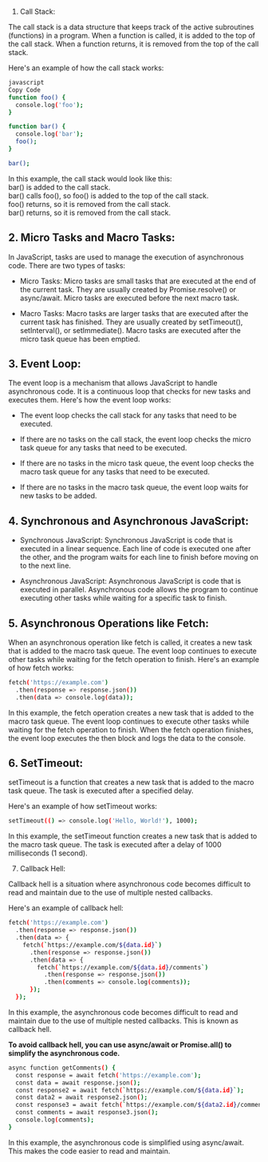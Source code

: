 1. Call Stack:


The call stack is a data structure that keeps track of the active subroutines (functions) in a program. When a function is called, it is added to the top of the call stack. When a function returns, it is removed from the top of the call stack.


Here's an example of how the call stack works:

```bash
javascript
Copy Code
function foo() {
  console.log('foo');
}

function bar() {
  console.log('bar');
  foo();
}

bar();
```
In this example, the call stack would look like this:<br>
bar() is added to the call stack.<br>
bar() calls foo(), so foo() is added to the top of the call stack.<br>
foo() returns, so it is removed from the call stack.<br>
bar() returns, so it is removed from the call stack.<br>


## 2. Micro Tasks and Macro Tasks:
In JavaScript, tasks are used to manage the execution of asynchronous code. There are two types of tasks:
- Micro Tasks: Micro tasks are small tasks that are executed at the end of the current task. They are usually created by Promise.resolve() or async/await. Micro tasks are executed before the next macro task.

- Macro Tasks: Macro tasks are larger tasks that are executed after the current task has finished. They are usually created by setTimeout(), setInterval(), or setImmediate(). Macro tasks are executed after the micro task queue has been emptied.


## 3. Event Loop:
The event loop is a mechanism that allows JavaScript to handle asynchronous code. It is a continuous loop that checks for new tasks and executes them.
Here's how the event loop works:
- The event loop checks the call stack for any tasks that need to be executed.

- If there are no tasks on the call stack, the event loop checks the micro task queue for any tasks that need to be executed.

- If there are no tasks in the micro task queue, the event loop checks the macro task queue for any tasks that need to be executed.

- If there are no tasks in the macro task queue, the event loop waits for new tasks to be added.


## 4. Synchronous and Asynchronous JavaScript:
- Synchronous JavaScript: Synchronous JavaScript is code that is executed in a linear sequence. Each line of code is executed one after the other, and the program waits for each line to finish before moving on to the next line.

- Asynchronous JavaScript: Asynchronous JavaScript is code that is executed in parallel. Asynchronous code allows the program to continue executing other tasks while waiting for a specific task to finish.

## 5. Asynchronous Operations like Fetch:
When an asynchronous operation like fetch is called, it creates a new task that is added to the macro task queue. The event loop continues to execute other tasks while waiting for the fetch operation to finish.
Here's an example of how fetch works:


```bash
fetch('https://example.com')
  .then(response => response.json())
  .then(data => console.log(data));

```
In this example, the fetch operation creates a new task that is added to the macro task queue. The event loop continues to execute other tasks while waiting for the fetch operation to finish. When the fetch operation finishes, the event loop executes the then block and logs the data to the console.


## 6. SetTimeout:
setTimeout is a function that creates a new task that is added to the macro task queue. The task is executed after a specified delay.


Here's an example of how setTimeout works:

```bash
setTimeout(() => console.log('Hello, World!'), 1000);
```
In this example, the setTimeout function creates a new task that is added to the macro task queue. The task is executed after a delay of 1000 milliseconds (1 second).


7. Callback Hell:


Callback hell is a situation where asynchronous code becomes difficult to read and maintain due to the use of multiple nested callbacks.


Here's an example of callback hell:


```bash
fetch('https://example.com')
  .then(response => response.json())
  .then(data => {
    fetch(`https://example.com/${data.id}`)
      .then(response => response.json())
      .then(data => {
        fetch(`https://example.com/${data.id}/comments`)
          .then(response => response.json())
          .then(comments => console.log(comments));
      });
  });
```
In this example, the asynchronous code becomes difficult to read and maintain due to the use of multiple nested callbacks. This is known as callback hell.<br>


**To avoid callback hell, you can use async/await or Promise.all() to simplify the asynchronous code.**


```bash
async function getComments() {
  const response = await fetch('https://example.com');
  const data = await response.json();
  const response2 = await fetch(`https://example.com/${data.id}`);
  const data2 = await response2.json();
  const response3 = await fetch(`https://example.com/${data2.id}/comments`);
  const comments = await response3.json();
  console.log(comments);
}
```
In this example, the asynchronous code is simplified using async/await. This makes the code easier to read and maintain.

